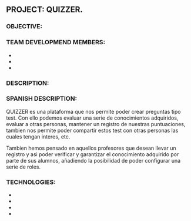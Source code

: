 ## PROJECT: QUIZZER.

### OBJECTIVE:

### TEAM DEVELOPMEND MEMBERS:

*
*
*

### DESCRIPTION:

### SPANISH DESCRIPTION:

QUIZZER es una plataforma que nos permite poder crear preguntas tipo test. Con ello podemos evaluar una serie de conocimientos adquiridos, evaluar a otras personas, mantener un registro de nuestras puntuaciones, tambien nos permite poder compartir estos test con otras personas las cuales tengan interes, etc.

Tambien hemos pensado en aquellos profesores que desean llevar un registro y asi poder verificar y garantizar el conocimiento adquirido por parte de sus alumnos, añadiendo la posibilidad de poder configurar una serie de roles.  

### TECHNOLOGIES:

*
*
*
*
